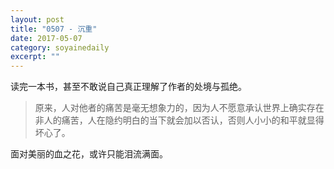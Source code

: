 ```yaml
---
layout: post
title: "0507 - 沉重" 
date: 2017-05-07 
category: soyainedaily 
excerpt: ""
---
```


读完一本书，甚至不敢说自己真正理解了作者的处境与孤绝。

> 原来，人对他者的痛苦是毫无想象力的，因为人不愿意承认世界上确实存在非人的痛苦，人在隐约明白的当下就会加以否认，否则人小小的和平就显得坏心了。

面对美丽的血之花，或许只能泪流满面。